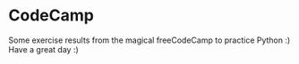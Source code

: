 # CodeCamp
Some exercise results from the magical freeCodeCamp to practice Python :)
Have a great day :)
